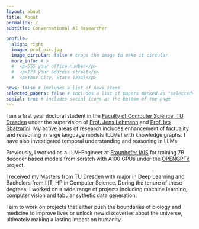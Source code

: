```yaml
---
layout: about
title: About
permalink: /
subtitle: Conversational AI Researcher

profile:
  align: right
  image: prof_pic.jpg
  image_circular: false # crops the image to make it circular
  more_info: # >
  #  <p>555 your office number</p>
  #  <p>123 your address street</p>
  #  <p>Your City, State 12345</p>

news: false # includes a list of news items
selected_papers: false # includes a list of papers marked as "selected={true}"
social: true # includes social icons at the bottom of the page
---
```


I am a first year doctoral student in the [Faculty of Computer Science, TU Dresden](https://tu-dresden.de/ing/informatik?set_language=en) under the supervision of [Prof. Jens Lehmann](https://jens-lehmann.org/) and [Prof. Ivo Sbalzarini](https://www.mpi-cbg.de/research/researchgroups/currentgroups/ivo-sbalzarini/group-leader). My active areas of research includes enhancement of factuality and reasoning in large language models (LLMs) with knowledge graphs. I have also investigated temporal understanding and reasoning in LLMs. 

Previously, I worked as a LLM-Engineer at [Fraunhofer IAIS](https://www.iais.fraunhofer.de/de/institut/dresden.html) for training 7B decoder based models from scratch with A100 GPUs under the [OPENGPTx](https://opengpt-x.de/) project. 

I received my Masters from TU Dresden with major in Deep Learning and Bachelors from IIIT, HP in Computer Science. During the tenure of these degrees, I worked on a wide range of projects including machine learning, computer vision and tabular sythetic data generation.

I aim to work on projects that either push the boundaries of biology and medicine to improve lives or unlock new discoveries about the universe, ultimately making a lasting impact on humanity.